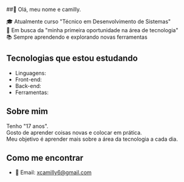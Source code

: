 ##👋 Olá, meu nome e camilly.

🎓 Atualmente curso "Técnico em Desenvolvimento de Sistemas"  
💼 Em busca da "minha primeira oportunidade na área de tecnologia"  
📚 Sempre aprendendo e explorando novas ferramentas  

## Tecnologias que estou estudando
- Linguagens:  
- Front-end: 
- Back-end:  
- Ferramentas:  

## Sobre mim
Tenho "17 anos".  
Gosto de aprender coisas novas e colocar em prática.  
Meu objetivo é aprender mais sobre a área da tecnologia a cada dia.
 
## Como me encontrar
- 📧 Email: xcamilly6@gmail.com
  
